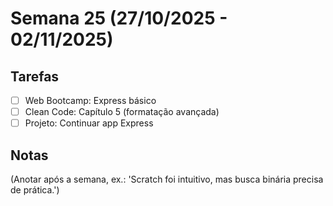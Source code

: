 # Semana 25 (27/10/2025 - 02/11/2025)

## Tarefas
- [ ] Web Bootcamp: Express básico
- [ ] Clean Code: Capítulo 5 (formatação avançada)
- [ ] Projeto: Continuar app Express

## Notas
(Anotar após a semana, ex.: 'Scratch foi intuitivo, mas busca binária precisa de prática.')